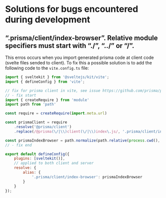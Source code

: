 # Solutions for bugs encountered during development

## “.prisma/client/index-browser”. Relative module specifiers must start with “./”, “../” or “/”.

This erros occurs when you import generated prisma code at client code (svelte files sended to client). To fix this a possible solution is to add the following code to the `vite.config.ts` file:

```js
import { sveltekit } from '@sveltejs/kit/vite';
import { defineConfig } from 'vite';

// fix for prisma client in vite, see issue https://github.com/prisma/prisma/issues/12504
// - fix start
import { createRequire } from 'module'
import path from 'path'

const require = createRequire(import.meta.url)

const prismaClient = require
    .resolve('@prisma/client')
    .replace(/@prisma(\/|\\)client(\/|\\)index\.js/, '.prisma/client/index-browser.js')

const prismaIndexBrowser = path.normalize(path.relative(process.cwd(), prismaClient))
// - fix end

export default defineConfig({
    plugins: [sveltekit()],
    // applied to both client and server
    resolve: {
        alias: {
            '.prisma/client/index-browser': prismaIndexBrowser
        }
    }
});
```
